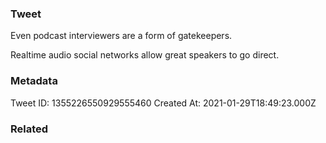 ### Tweet
Even podcast interviewers are a form of gatekeepers. 

Realtime audio social networks allow great speakers to go direct.

### Metadata
Tweet ID: 1355226550929555460
Created At: 2021-01-29T18:49:23.000Z

### Related

